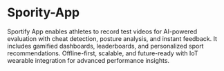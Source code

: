 # Spority-App
Sportify App enables athletes to record test videos for AI-powered evaluation with cheat detection, posture analysis, and instant feedback. It includes gamified dashboards, leaderboards, and personalized sport recommendations. Offline-first, scalable, and future-ready with IoT wearable integration for advanced performance insights.
